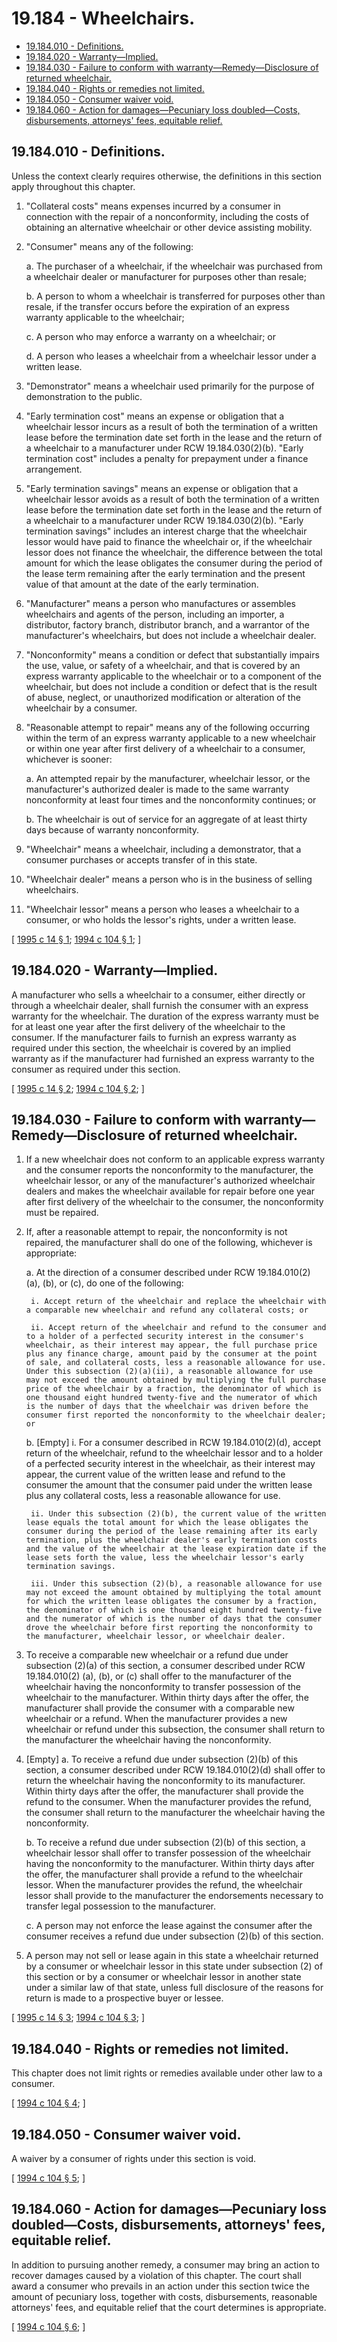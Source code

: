 # 19.184 - Wheelchairs.
* [19.184.010 - Definitions.](#19184010---definitions)
* [19.184.020 - Warranty—Implied.](#19184020---warrantyimplied)
* [19.184.030 - Failure to conform with warranty—Remedy—Disclosure of returned wheelchair.](#19184030---failure-to-conform-with-warrantyremedydisclosure-of-returned-wheelchair)
* [19.184.040 - Rights or remedies not limited.](#19184040---rights-or-remedies-not-limited)
* [19.184.050 - Consumer waiver void.](#19184050---consumer-waiver-void)
* [19.184.060 - Action for damages—Pecuniary loss doubled—Costs, disbursements, attorneys' fees, equitable relief.](#19184060---action-for-damagespecuniary-loss-doubledcosts-disbursements-attorneys-fees-equitable-relief)
## 19.184.010 - Definitions.
Unless the context clearly requires otherwise, the definitions in this section apply throughout this chapter.

1. "Collateral costs" means expenses incurred by a consumer in connection with the repair of a nonconformity, including the costs of obtaining an alternative wheelchair or other device assisting mobility.

2. "Consumer" means any of the following:

    a. The purchaser of a wheelchair, if the wheelchair was purchased from a wheelchair dealer or manufacturer for purposes other than resale;

    b. A person to whom a wheelchair is transferred for purposes other than resale, if the transfer occurs before the expiration of an express warranty applicable to the wheelchair;

    c. A person who may enforce a warranty on a wheelchair; or

    d. A person who leases a wheelchair from a wheelchair lessor under a written lease.

3. "Demonstrator" means a wheelchair used primarily for the purpose of demonstration to the public.

4. "Early termination cost" means an expense or obligation that a wheelchair lessor incurs as a result of both the termination of a written lease before the termination date set forth in the lease and the return of a wheelchair to a manufacturer under RCW 19.184.030(2)(b). "Early termination cost" includes a penalty for prepayment under a finance arrangement.

5. "Early termination savings" means an expense or obligation that a wheelchair lessor avoids as a result of both the termination of a written lease before the termination date set forth in the lease and the return of a wheelchair to a manufacturer under RCW 19.184.030(2)(b). "Early termination savings" includes an interest charge that the wheelchair lessor would have paid to finance the wheelchair or, if the wheelchair lessor does not finance the wheelchair, the difference between the total amount for which the lease obligates the consumer during the period of the lease term remaining after the early termination and the present value of that amount at the date of the early termination.

6. "Manufacturer" means a person who manufactures or assembles wheelchairs and agents of the person, including an importer, a distributor, factory branch, distributor branch, and a warrantor of the manufacturer's wheelchairs, but does not include a wheelchair dealer.

7. "Nonconformity" means a condition or defect that substantially impairs the use, value, or safety of a wheelchair, and that is covered by an express warranty applicable to the wheelchair or to a component of the wheelchair, but does not include a condition or defect that is the result of abuse, neglect, or unauthorized modification or alteration of the wheelchair by a consumer.

8. "Reasonable attempt to repair" means any of the following occurring within the term of an express warranty applicable to a new wheelchair or within one year after first delivery of a wheelchair to a consumer, whichever is sooner:

    a. An attempted repair by the manufacturer, wheelchair lessor, or the manufacturer's authorized dealer is made to the same warranty nonconformity at least four times and the nonconformity continues; or

    b. The wheelchair is out of service for an aggregate of at least thirty days because of warranty nonconformity.

9. "Wheelchair" means a wheelchair, including a demonstrator, that a consumer purchases or accepts transfer of in this state.

10. "Wheelchair dealer" means a person who is in the business of selling wheelchairs.

11. "Wheelchair lessor" means a person who leases a wheelchair to a consumer, or who holds the lessor's rights, under a written lease.

\[ [1995 c 14 § 1](http://lawfilesext.leg.wa.gov/biennium/1995-96/Pdf/Bills/Session%20Laws/House/1702.SL.pdf?cite=1995%20c%2014%20§%201); [1994 c 104 § 1](http://lawfilesext.leg.wa.gov/biennium/1993-94/Pdf/Bills/Session%20Laws/House/1466.SL.pdf?cite=1994%20c%20104%20§%201); \]

## 19.184.020 - Warranty—Implied.
A manufacturer who sells a wheelchair to a consumer, either directly or through a wheelchair dealer, shall furnish the consumer with an express warranty for the wheelchair. The duration of the express warranty must be for at least one year after the first delivery of the wheelchair to the consumer. If the manufacturer fails to furnish an express warranty as required under this section, the wheelchair is covered by an implied warranty as if the manufacturer had furnished an express warranty to the consumer as required under this section.

\[ [1995 c 14 § 2](http://lawfilesext.leg.wa.gov/biennium/1995-96/Pdf/Bills/Session%20Laws/House/1702.SL.pdf?cite=1995%20c%2014%20§%202); [1994 c 104 § 2](http://lawfilesext.leg.wa.gov/biennium/1993-94/Pdf/Bills/Session%20Laws/House/1466.SL.pdf?cite=1994%20c%20104%20§%202); \]

## 19.184.030 - Failure to conform with warranty—Remedy—Disclosure of returned wheelchair.
1. If a new wheelchair does not conform to an applicable express warranty and the consumer reports the nonconformity to the manufacturer, the wheelchair lessor, or any of the manufacturer's authorized wheelchair dealers and makes the wheelchair available for repair before one year after first delivery of the wheelchair to the consumer, the nonconformity must be repaired.

2. If, after a reasonable attempt to repair, the nonconformity is not repaired, the manufacturer shall do one of the following, whichever is appropriate:

    a. At the direction of a consumer described under RCW 19.184.010(2) (a), (b), or (c), do one of the following:

        i. Accept return of the wheelchair and replace the wheelchair with a comparable new wheelchair and refund any collateral costs; or

        ii. Accept return of the wheelchair and refund to the consumer and to a holder of a perfected security interest in the consumer's wheelchair, as their interest may appear, the full purchase price plus any finance charge, amount paid by the consumer at the point of sale, and collateral costs, less a reasonable allowance for use. Under this subsection (2)(a)(ii), a reasonable allowance for use may not exceed the amount obtained by multiplying the full purchase price of the wheelchair by a fraction, the denominator of which is one thousand eight hundred twenty-five and the numerator of which is the number of days that the wheelchair was driven before the consumer first reported the nonconformity to the wheelchair dealer; or

    b. [Empty]
        i. For a consumer described in RCW 19.184.010(2)(d), accept return of the wheelchair, refund to the wheelchair lessor and to a holder of a perfected security interest in the wheelchair, as their interest may appear, the current value of the written lease and refund to the consumer the amount that the consumer paid under the written lease plus any collateral costs, less a reasonable allowance for use.

        ii. Under this subsection (2)(b), the current value of the written lease equals the total amount for which the lease obligates the consumer during the period of the lease remaining after its early termination, plus the wheelchair dealer's early termination costs and the value of the wheelchair at the lease expiration date if the lease sets forth the value, less the wheelchair lessor's early termination savings.

        iii. Under this subsection (2)(b), a reasonable allowance for use may not exceed the amount obtained by multiplying the total amount for which the written lease obligates the consumer by a fraction, the denominator of which is one thousand eight hundred twenty-five and the numerator of which is the number of days that the consumer drove the wheelchair before first reporting the nonconformity to the manufacturer, wheelchair lessor, or wheelchair dealer.

3. To receive a comparable new wheelchair or a refund due under subsection (2)(a) of this section, a consumer described under RCW 19.184.010(2) (a), (b), or (c) shall offer to the manufacturer of the wheelchair having the nonconformity to transfer possession of the wheelchair to the manufacturer. Within thirty days after the offer, the manufacturer shall provide the consumer with a comparable new wheelchair or a refund. When the manufacturer provides a new wheelchair or refund under this subsection, the consumer shall return to the manufacturer the wheelchair having the nonconformity.

4. [Empty]
    a. To receive a refund due under subsection (2)(b) of this section, a consumer described under RCW 19.184.010(2)(d) shall offer to return the wheelchair having the nonconformity to its manufacturer. Within thirty days after the offer, the manufacturer shall provide the refund to the consumer. When the manufacturer provides the refund, the consumer shall return to the manufacturer the wheelchair having the nonconformity.

    b. To receive a refund due under subsection (2)(b) of this section, a wheelchair lessor shall offer to transfer possession of the wheelchair having the nonconformity to the manufacturer. Within thirty days after the offer, the manufacturer shall provide a refund to the wheelchair lessor. When the manufacturer provides the refund, the wheelchair lessor shall provide to the manufacturer the endorsements necessary to transfer legal possession to the manufacturer.

    c. A person may not enforce the lease against the consumer after the consumer receives a refund due under subsection (2)(b) of this section.

5. A person may not sell or lease again in this state a wheelchair returned by a consumer or wheelchair lessor in this state under subsection (2) of this section or by a consumer or wheelchair lessor in another state under a similar law of that state, unless full disclosure of the reasons for return is made to a prospective buyer or lessee.

\[ [1995 c 14 § 3](http://lawfilesext.leg.wa.gov/biennium/1995-96/Pdf/Bills/Session%20Laws/House/1702.SL.pdf?cite=1995%20c%2014%20§%203); [1994 c 104 § 3](http://lawfilesext.leg.wa.gov/biennium/1993-94/Pdf/Bills/Session%20Laws/House/1466.SL.pdf?cite=1994%20c%20104%20§%203); \]

## 19.184.040 - Rights or remedies not limited.
This chapter does not limit rights or remedies available under other law to a consumer.

\[ [1994 c 104 § 4](http://lawfilesext.leg.wa.gov/biennium/1993-94/Pdf/Bills/Session%20Laws/House/1466.SL.pdf?cite=1994%20c%20104%20§%204); \]

## 19.184.050 - Consumer waiver void.
A waiver by a consumer of rights under this section is void.

\[ [1994 c 104 § 5](http://lawfilesext.leg.wa.gov/biennium/1993-94/Pdf/Bills/Session%20Laws/House/1466.SL.pdf?cite=1994%20c%20104%20§%205); \]

## 19.184.060 - Action for damages—Pecuniary loss doubled—Costs, disbursements, attorneys' fees, equitable relief.
In addition to pursuing another remedy, a consumer may bring an action to recover damages caused by a violation of this chapter. The court shall award a consumer who prevails in an action under this section twice the amount of pecuniary loss, together with costs, disbursements, reasonable attorneys' fees, and equitable relief that the court determines is appropriate.

\[ [1994 c 104 § 6](http://lawfilesext.leg.wa.gov/biennium/1993-94/Pdf/Bills/Session%20Laws/House/1466.SL.pdf?cite=1994%20c%20104%20§%206); \]

